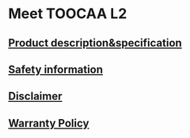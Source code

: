 ﻿---
sidebar_position: 2
sidebar_label: Meet TOOCAA L2
---
# Meet TOOCAA L2
## [Product description&specification](https://wiki.toocaa.com/en/toocaa-l2/Meet-TOOCAA-L2/Product%20description&specification)
## [Safety information](https://wiki.toocaa.com/en/toocaa-l2/Meet-TOOCAA-L2/safety-information)
## [Disclaimer](https://wiki.toocaa.com/en/toocaa-l2/Meet-TOOCAA-L2/disclaimer)
## [Warranty Policy ](https://wiki.toocaa.com/en/toocaa-l2/Meet-TOOCAA-L2/warranty-policy)
